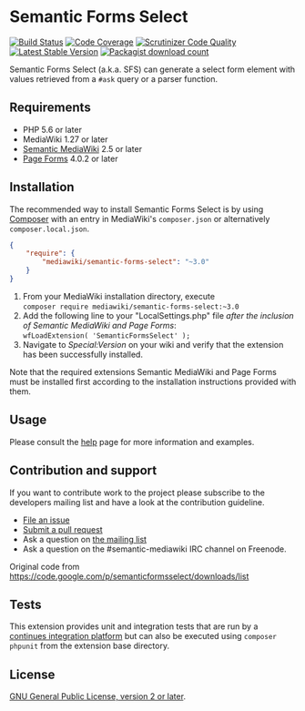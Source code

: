 # Semantic Forms Select

[![Build Status](https://secure.travis-ci.org/SemanticMediaWiki/SemanticFormsSelect.svg?branch=master)](http://travis-ci.org/SemanticMediaWiki/SemanticFormsSelect)
[![Code Coverage](https://scrutinizer-ci.com/g/SemanticMediaWiki/SemanticFormsSelect/badges/coverage.png?b=master)](https://scrutinizer-ci.com/g/SemanticMediaWiki/SemanticFormsSelect/?branch=master)
[![Scrutinizer Code Quality](https://scrutinizer-ci.com/g/SemanticMediaWiki/SemanticFormsSelect/badges/quality-score.png?b=master)](https://scrutinizer-ci.com/g/SemanticMediaWiki/SemanticFormsSelect/?branch=master)
[![Latest Stable Version](https://poser.pugx.org/mediawiki/semantic-forms-select/version.png)](https://packagist.org/packages/mediawiki/semantic-forms-select)
[![Packagist download count](https://poser.pugx.org/mediawiki/semantic-forms-select/d/total.png)](https://packagist.org/packages/mediawiki/semantic-forms-select)

Semantic Forms Select (a.k.a. SFS) can generate a select form element with values retrieved from a `#ask` query or a parser function.

## Requirements

- PHP 5.6 or later
- MediaWiki 1.27 or later
- [Semantic MediaWiki][smw] 2.5 or later
- [Page Forms][pf] 4.0.2 or later

## Installation

The recommended way to install Semantic Forms Select is by using [Composer][composer] with an entry in MediaWiki's `composer.json` or alternatively `composer.local.json`.

```json
{
	"require": {
		"mediawiki/semantic-forms-select": "~3.0"
	}
}
```
1. From your MediaWiki installation directory, execute  
   `composer require mediawiki/semantic-forms-select:~3.0`
2. Add the following line to your "LocalSettings.php" file _after the inclusion of Semantic MediaWiki and Page Forms_:  
   `wfLoadExtension( 'SemanticFormsSelect' );`
3. Navigate to _Special:Version_ on your wiki and verify that the extension
   has been successfully installed.
   
Note that the required extensions Semantic MediaWiki and Page Forms must be installed first according to the installation
instructions provided with them.

## Usage

Please consult the [help](https://www.mediawiki.org/wiki/Extension:SemanticFormsSelect) page for more information and examples.

## Contribution and support

If you want to contribute work to the project please subscribe to the developers mailing list and
have a look at the contribution guideline.

* [File an issue](https://github.com/SemanticMediaWiki/SemanticFormsSelect/issues)
* [Submit a pull request](https://github.com/SemanticMediaWiki/SemanticFormsSelect/pulls)
* Ask a question on [the mailing list](https://www.semantic-mediawiki.org/wiki/Mailing_list)
* Ask a question on the #semantic-mediawiki IRC channel on Freenode.

Original code from https://code.google.com/p/semanticformsselect/downloads/list

## Tests

This extension provides unit and integration tests that are run by a [continues integration platform][travis]
but can also be executed using `composer phpunit` from the extension base directory.

## License

[GNU General Public License, version 2 or later][gpl-licence].

[gpl-licence]: https://www.gnu.org/copyleft/gpl.html
[smw]: https://github.com/SemanticMediaWiki/SemanticMediaWiki
[travis]: https://travis-ci.org/SemanticMediaWiki/SemanticFormsSelect
[pf]: https://www.mediawiki.org/wiki/Extension:Page_Forms
[composer]: https://getcomposer.org/
